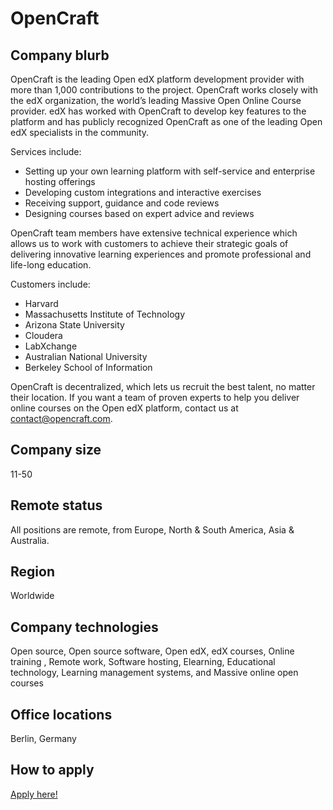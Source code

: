 # OpenCraft

## Company blurb

OpenCraft is the leading Open edX platform development provider with more than 1,000 contributions to the project. OpenCraft works closely with the edX organization, the world’s leading Massive Open Online Course provider. edX has worked with OpenCraft to develop key features to the platform and has publicly recognized OpenCraft as one of the leading Open edX specialists in the community.

Services include:
- Setting up your own learning platform with self-service and enterprise hosting offerings
- Developing custom integrations and interactive exercises
- Receiving support, guidance and code reviews
- Designing courses based on expert advice and reviews 

OpenCraft team members have extensive technical experience which allows us to work with customers to achieve their strategic goals of delivering innovative learning experiences and promote professional and life-long education. 

Customers include:
- Harvard
- Massachusetts Institute of Technology
- Arizona State University
- Cloudera
- LabXchange
- Australian National University
- Berkeley School of Information

OpenCraft is decentralized, which lets us recruit the best talent, no matter their location. If you want a team of proven experts to help you deliver online courses on the Open edX platform, contact us at contact@opencraft.com.

## Company size

11-50

## Remote status

All positions are remote, from Europe, North & South America, Asia & Australia.

## Region

Worldwide

## Company technologies 

Open source, Open source software, Open edX, edX courses, Online training , Remote work, Software hosting, Elearning, Educational technology, Learning management systems, and Massive online open courses

## Office locations

Berlin, Germany

## How to apply

[Apply here!](https://opencraft.com/jobs/open-source-developer/)
